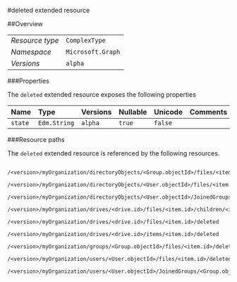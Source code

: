 #deleted extended resource

 



##Overview

|  |  | 
| :-- | :-- | 
| _Resource type_ | `ComplexType` | 
| _Namespace_ | `Microsoft.Graph` | 
| _Versions_ | `alpha` | 


###Properties

The `deleted` extended resource exposes the following properties 

| Name | Type | Versions | Nullable | Unicode | Comments | 
| :-- | :-- | :-- | :-- | :-- | :-- | 
| `state` | `Edm.String` | `alpha` | `true` | `false` |  | 


###Resource paths

The `deleted` extended resource is referenced by the following resources. 

```
	/<version>/myOrganization/directoryObjects/<Group.objectId>/files/<item.id>/deleted
	/<version>/myOrganization/directoryObjects/<User.objectId>/files/<item.id>/deleted
	/<version>/myOrganization/directoryObjects/<User.objectId>/JoinedGroups/<Group.objectId>/files/<item.id>/deleted
	/<version>/myOrganization/drives/<drive.id>/files/<item.id>/children/<item.id>/deleted
	/<version>/myOrganization/drives/<drive.id>/files/<item.id>/deleted
	/<version>/myOrganization/drives/<drive.id>/items/<item.id>/deleted
	/<version>/myOrganization/groups/<Group.objectId>/files/<item.id>/deleted
	/<version>/myOrganization/users/<User.objectId>/files/<item.id>/deleted
	/<version>/myOrganization/users/<User.objectId>/JoinedGroups/<Group.objectId>/files/<item.id>/deleted
```





<!-- {
"type": "#page.annotation",
"tocPath": "ComplexType/deleted",
"tocItems": {
	"ComplexType/deleted/Overview": "#overview",
	"ComplexType/deleted/Operations": "#operations"
}
"section": "documentation"
} -->